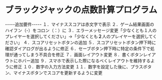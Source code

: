 # ブラックジャックの点数計算プログラム

-----追加要件-----
１．マイナススコアは赤文字で表示
２．ゲーム結果画面のハイフン（-）をコロン（：）に
３．エラーメッセージ変更「少なくとも１人のプレイヤーを選択してください」→「少なくとも**２**人のプレイヤーを選択してください」
４．スコアリセットボタンの追加
５．スコアリセットボタン押下時に確認ダイアログが出るように修正
６．セーブボタン押下時に特定の条件下で処理が通ってしまう不具合を修正
７．画面レイアウト変更
８．書くボタンレイアウトにホバー追加
９．スマホで表示した際になるべくレイアウトを維持するように修正
１０．数字の入力方法変更
１１．数字を設定した後に、プラスボタン、マイナスボタンでスコアを更新するように変更
